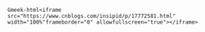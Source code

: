 `Gmeek-html<iframe src="https://www.cnblogs.com/insipid/p/17772581.html" width="100%"frameborder="0" allowfullscreen="true"></iframe>`